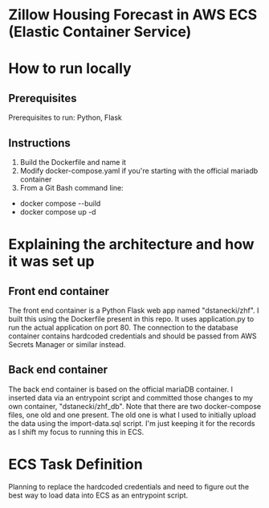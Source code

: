 # Zillow Housing Forecast in AWS ECS (Elastic Container Service)

# How to run locally

## Prerequisites
Prerequisites to run: Python, Flask

## Instructions
1. Build the Dockerfile and name it
2. Modify docker-compose.yaml if you're starting with the official mariadb container
3. From a Git Bash command line:
* docker compose --build
* docker compose up -d

# Explaining the architecture and how it was set up

## Front end container 
The front end container is a Python Flask web app named "dstanecki/zhf". I built this using the Dockerfile present in this repo. It uses application.py to run the actual application on port 80. The connection to the database container contains hardcoded credentials and should be passed from AWS Secrets Manager or similar instead. 

## Back end container
The back end container is based on the official mariaDB container. I inserted data via an entrypoint script and committed those changes to my own container, "dstanecki/zhf_db". Note that there are two docker-compose files, one old and one present. The old one is what I used to initially upload the data using the import-data.sql script. I'm just keeping it for the records as I shift my focus to running this in ECS. 

# ECS Task Definition 
Planning to replace the hardcoded credentials and need to figure out the best way to load data into ECS as an entrypoint script. 